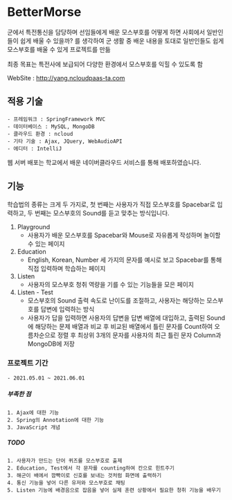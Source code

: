 # BetterMorse

군에서 특전통신을 담당하며 선임들에게 배운 모스부호를 어떻게 하면 
사회에서 일반인들이 쉽게 배울 수 있을까?
를 생각하여  군 생활 중 배운 내용을 토대로
일반인들도 쉽게 모스부호를 배울 수 있게 프로젝트를 만듦

최종 목표는 특전사에 보급되어 다양한 환경에서 모스부호를 익힐 수 있도록 함

WebSite : http://yang.ncloudpaas-ta.com

## 적용 기술
	- 프레임워크 : SpringFramework MVC
	- 데이터베이스 : MySQL, MongoDB
	- 클라우드 환경 : ncloud
	- 기타 기술 : Ajax, JQuery, WebAudioAPI
	- 에디터 : IntelliJ

웹 서버 배포는 학교에서 배운 네이버클라우드 서비스를 통해 배포하였습니다.

## 기능

학습법의 종류는 크게 두 가지로, 첫 번째는 사용자가 직접 모스부호를 Spacebar로 입력하고, 두 번째는 모스부호의 Sound를 듣고 맞추는 방식입니다.

1. Playground
	- 사용자가 배운 모스부호를 Spacebar와 Mouse로 자유롭게 작성하며 놀이할 수 있는 페이지 
2. Education
	- English, Korean, Number 세 가지의 문자를 예시로 보고 Spacebar를 통해 직접 입력하며 학습하는 페이지
3. Listen
	- 사용자의 모스부호 청취 역량을 기를 수 있는 기능들을 모은 페이지
4. Listen - Test
	- 모스부호의 Sound 출력 속도로 난이도를 조절하고, 사용자는 해당하는 모스부호를 답변에 입력하는 방식
	- 사용자가 답을 입력하면 사용자의 답변을 답변 배열에 대입하고, 출력된 Sound에 해당하는 문제 배열과 비교 후 비교된 배열에서 틀린 문자를 Count하여 오름차순으로 정렬 후 최상위 3개의 문자를 사용자의 최근 틀린 문자 Column과 MongoDB에 저장

### 프로젝트 기간 
	- 2021.05.01 ~ 2021.06.01


##### 부족한 점
	1. Ajax에 대한 기능
	2. Spring의 Annotation에 대한 기능
	3. JavaScript 개념

##### TODO
	1. 사용자가 만드는 단어 퀴즈를 모스부호로 출제
	2. Education, Test에서 각 문자를 counting하여 칸으로 힌트주기
	3. 해군이 배에서 깜빡이로 신호를 보내는 것처럼 화면에 출력하기
	4. 통신 기능을 넣어 다른 유저와 모스부호로 채팅
	5. Listen 기능에 배경음으로 잡음을 넣어 실제 훈련 상황에서 필요한 청취 기능을 배우기 

